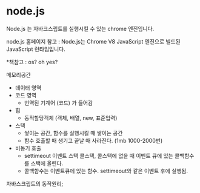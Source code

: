 # node.js

Node.js 는 자바크스립트를 실행시킬 수 있는 chrome 엔진입니다. 

node.js 홈페이지 참고 : Node.js는 Chrome V8 JavaScript 엔진으로 빌드된 JavaScript 런타임입니다.

*책참고 : os? oh yes? 

메모리공간 

- 데이터 영역
- 코드 영역
    - 번역된 기계어 (코드) 가 들어감
- 힙
    - 동적할당객체 (객체, 배열, new, 표준입력)
- 스택
    - 쌓이는 공간, 함수를 실행시킬 때 쌓이는 공간
    - 함수 호출할 때 생기고 끝날 때 사라진다. (1mb 1000-2000번)
- 비동기 호출
    - settimeout 이벤트 스택 콜스택, 콜스택에 없을 때 이벤트 큐에 있는 콜백함수를 스택에 올린다.
    - 콜백함수는 이벤트큐에 있는 함수. settimeout와 같은 이벤트 후에 실행됨.

자바스크립트의 동작원리;